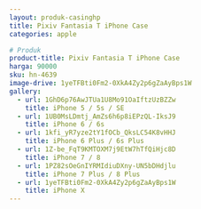 ```yaml
---
layout: produk-casinghp
title: Pixiv Fantasia T iPhone Case
categories: apple

# Produk
product-title: Pixiv Fantasia T iPhone Case
harga: 90000
sku: hn-4639
image-drive: 1yeTFBti0Fm2-0XkA4Zy2p6gZaAyBps1W
gallery:
  - url: 1GhD6p76AwJTUa1U8Mo91OaIftzUzBZZw
    title: iPhone 5 / 5s / SE
  - url: 1UB0MsLDmtj_AmZs6h6p8iEPzQL-IksJ9
    title: iPhone 6 / 6s
  - url: 1kfi_yR7yze2tY1fOCb_QksLC54K8vHHJ
    title: iPhone 6 Plus / 6s Plus
  - url: 1Z-be_FqT9KMTOXM7j9EtW7hTfQiHjc8D
    title: iPhone 7 / 8
  - url: 1PZ82sOeGnIYRMIdiuDXny-UN5bDHdjlu
    title: iPhone 7 Plus / 8 Plus
  - url: 1yeTFBti0Fm2-0XkA4Zy2p6gZaAyBps1W
    title: iPhone X
---
```

